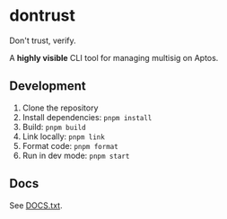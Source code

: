 # dontrust

Don't trust, verify.

A **highly visible** CLI tool for managing multisig on Aptos.

## Development

1. Clone the repository
2. Install dependencies: `pnpm install`
3. Build: `pnpm build`
4. Link locally: `pnpm link`
5. Format code: `pnpm format`
6. Run in dev mode: `pnpm start`

## Docs

See [DOCS.txt](./DOCS.txt).
